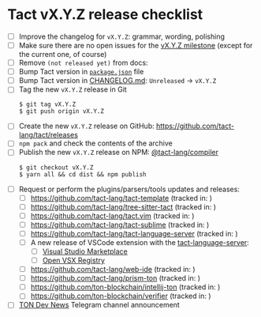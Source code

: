 # Tact vX.Y.Z release checklist

- [ ] Improve the changelog for `vX.Y.Z`: grammar, wording, polishing
- [ ] Make sure there are no open issues for the [vX.Y.Z milestone](https://github.com/tact-lang/tact/issues?q=is%3Aopen+is%3Aissue+milestone%3AvX.Y.Z) (except for the current one, of course)
- [ ] Remove `(not released yet)` from docs:
- [ ] Bump Tact version in [`package.json`](../package.json) file
- [ ] Bump Tact version in [CHANGELOG.md](./CHANGELOG.md): `Unreleased` -> `vX.Y.Z`
- [ ] Tag the new `vX.Y.Z` release in Git
  ```shell
  $ git tag vX.Y.Z
  $ git push origin vX.Y.Z
  ```
- [ ] Create the new `vX.Y.Z` release on GitHub: <https://github.com/tact-lang/tact/releases>
- [ ] `npm pack` and check the contents of the archive
- [ ] Publish the new `vX.Y.Z` release on NPM: [@tact-lang/compiler](https://www.npmjs.com/package/@tact-lang/compiler)
  ```shell
  $ git checkout vX.Y.Z
  $ yarn all && cd dist && npm publish
  ```
- [ ] Request or perform the plugins/parsers/tools updates and releases:
  - [ ] <https://github.com/tact-lang/tact-template> (tracked in: )
  - [ ] <https://github.com/tact-lang/tree-sitter-tact> (tracked in: )
  - [ ] <https://github.com/tact-lang/tact.vim> (tracked in: )
  - [ ] <https://github.com/tact-lang/tact-sublime> (tracked in: )
  - [ ] <https://github.com/tact-lang/tact-language-server> (tracked in: )
  - [ ] A new release of VSCode extension with the [tact-language-server](https://github.com/tact-lang/tact-language-server):
    - [ ] [Visual Studio Marketplace](https://marketplace.visualstudio.com/items?itemName=tonstudio.vscode-tact)
    - [ ] [Open VSX Registry](https://open-vsx.org/extension/tonstudio/vscode-tact)
  - [ ] <https://github.com/tact-lang/web-ide> (tracked in: )
  - [ ] <https://github.com/tact-lang/prism-ton> (tracked in: )
  - [ ] <https://github.com/ton-blockchain/intellij-ton> (tracked in: )
  - [ ] <https://github.com/ton-blockchain/verifier> (tracked in: )
- [ ] [TON Dev News](https://t.me/tondev_news) Telegram channel announcement
